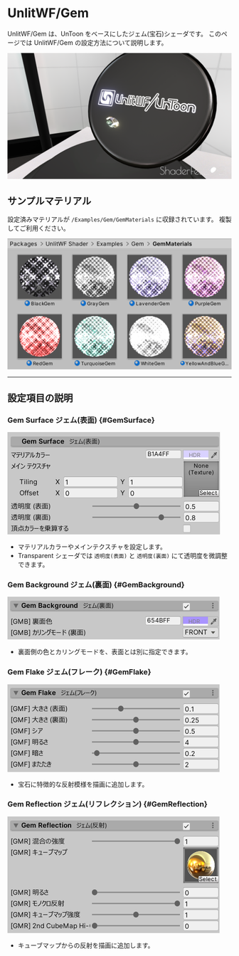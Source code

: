 # UnlitWF/Gem

UnlitWF/Gem は、UnToon をベースにしたジェム(宝石)シェーダです。
このページでは UnlitWF/Gem の設定方法について説明します。

![Image](./img/gem-man-01.png)


## サンプルマテリアル

設定済みマテリアルが `/Examples/Gem/GemMaterials` に収録されています。
複製してご利用ください。

![Image](./img/gem-man-06.png)

----

## 設定項目の説明

### Gem Surface ジェム(表面) {#GemSurface}

![Image](./img/gem-man-02.png)

- マテリアルカラーやメインテクスチャを設定します。
- Transparent シェーダでは `透明度(表面)` と `透明度(裏面)` にて透明度を微調整できます。

### Gem Background ジェム(裏面) {#GemBackground}

![Image](./img/gem-man-03.png)

- 裏面側の色とカリングモードを、表面とは別に指定できます。

### Gem Flake ジェム(フレーク) {#GemFlake}

![Image](./img/gem-man-04.png)

- 宝石に特徴的な反射模様を描画に追加します。

### Gem Reflection ジェム(リフレクション) {#GemReflection}

![Image](./img/gem-man-05.png)

- キューブマップからの反射を描画に追加します。
